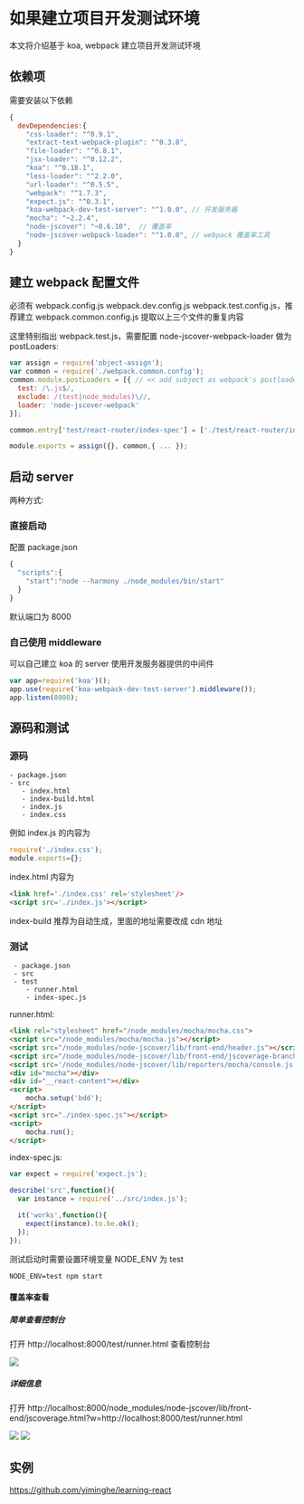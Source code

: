 # 如果建立项目开发测试环境

本文将介绍基于 koa, webpack 建立项目开发测试环境


## 依赖项

需要安装以下依赖

```js
{
  devDependencies:{
    "css-loader": "^0.9.1",
    "extract-text-webpack-plugin": "^0.3.8",
    "file-loader": "^0.8.1",
    "jsx-loader": "^0.12.2",
    "koa": "^0.18.1",
    "less-loader": "^2.2.0",
    "url-loader": "^0.5.5",
    "webpack": "^1.7.3",
    "expect.js": "^0.3.1",
    "koa-webpack-dev-test-server": "^1.0.0", // 开发服务器
    "mocha": "~2.2.4",
    "node-jscover": "~0.6.10",  // 覆盖率
    "node-jscover-webpack-loader": "^1.0.0", // webpack 覆盖率工具
  }
}
```

## 建立 webpack 配置文件

必须有 webpack.config.js webpack.dev.config.js webpack.test.config.js，推荐建立 webpack.common.config.js 提取以上三个文件的重复内容

这里特别指出 webpack.test.js，需要配置 node-jscover-webpack-loader 做为 postLoaders:

```js
var assign = require('object-assign');
var common = require('./webpack.common.config');
common.module.postLoaders = [{ // << add subject as webpack's postloader
  test: /\.js$/,
  exclude: /(test|node_modules)\//,
  loader: 'node-jscover-webpack'
}];

common.entry['test/react-router/index-spec'] = ['./test/react-router/index-spec.js'];

module.exports = assign({}, common,{ ... });
```

## 启动 server

两种方式:

### 直接启动

配置 package.json

```js
{
  "scripts":{
    "start":"node --harmony ./node_modules/bin/start"
  }
}
```

默认端口为 8000

### 自己使用 middleware

可以自己建立 koa 的 server 使用开发服务器提供的中间件

```js
var app=require('koa')();
app.use(require('koa-webpack-dev-test-server').middleware());
app.listen(8000);
```

## 源码和测试

### 源码

```
- package.json
- src
   - index.html
   - index-build.html
   - index.js
   - index.css
```

 例如 index.js 的内容为

 ```js
 require('./index.css');
 module.exports={};
 ```

 index.html 内容为

 ```html
 <link href='./index.css' rel='stylesheet'/>
 <script src='./index.js'></script>
 ```

 index-build 推荐为自动生成，里面的地址需要改成 cdn 地址


 ### 测试

```
 - package.json
 - src
 - test
    - runner.html
    - index-spec.js
```

runner.html:

```html
<link rel="stylesheet" href="/node_modules/mocha/mocha.css">
<script src="/node_modules/mocha/mocha.js"></script>
<script src="/node_modules/node-jscover/lib/front-end/header.js"></script>
<script src="/node_modules/node-jscover/lib/front-end/jscoverage-branch.js"></script>
<script src='/node_modules/node-jscover/lib/reporters/mocha/console.js'></script>
<div id="mocha"></div>
<div id="__react-content"></div>
<script>
    mocha.setup('bdd');
</script>
<script src="./index-spec.js"></script>
<script>
    mocha.run();
</script>
```

index-spec.js:

```js
var expect = require('expect.js');

describe('src',function(){
  var instance = require('../src/index.js');

  it('works',function(){
    expect(instance).to.be.ok();
  });
});
```

测试启动时需要设置环境变量 NODE_ENV 为 test

```
NODE_ENV=test npm start
```

#### 覆盖率查看

##### 简单查看控制台

打开 http://localhost:8000/test/runner.html 查看控制台

<img src="http://gtms02.alicdn.com/tps/i2/TB1a9qtHFXXXXcnXFXXhHda2VXX-959-396.png" />

##### 详细信息

打开 http://localhost:8000/node_modules/node-jscover/lib/front-end/jscoverage.html?w=http://localhost:8000/test/runner.html


<img src="http://gtms03.alicdn.com/tps/i3/TB1nf9uHFXXXXcvXFXXFt3rJFXX-887-362.png" />
<img src="http://gtms04.alicdn.com/tps/i4/TB1oKmvHFXXXXbuXFXXVOnfMXXX-894-538.png" />


## 实例

https://github.com/yiminghe/learning-react
